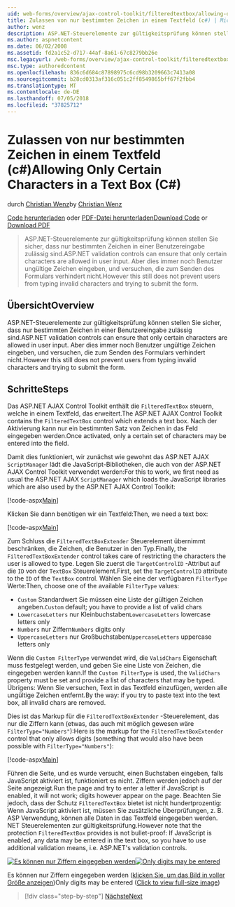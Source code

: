 ```yaml
---
uid: web-forms/overview/ajax-control-toolkit/filteredtextbox/allowing-only-certain-characters-in-a-text-box-cs
title: Zulassen von nur bestimmten Zeichen in einem Textfeld (c#) | Microsoft-Dokumentation
author: wenz
description: ASP.NET-Steuerelemente zur gültigkeitsprüfung können stellen Sie sicher, dass nur bestimmten Zeichen in einer Benutzereingabe zulässig sind. Jedoch ist dies immer noch nicht über die Eingabe ungültig, dass Benutzer...
ms.author: aspnetcontent
ms.date: 06/02/2008
ms.assetid: fd2a1c52-d717-44af-8a61-67c8279bb26e
msc.legacyurl: /web-forms/overview/ajax-control-toolkit/filteredtextbox/allowing-only-certain-characters-in-a-text-box-cs
msc.type: authoredcontent
ms.openlocfilehash: 836c6d684c87898975c6cd98b3209663c7413a08
ms.sourcegitcommit: b28cd0313af316c051c2ff8549865bff67f2fbb4
ms.translationtype: MT
ms.contentlocale: de-DE
ms.lasthandoff: 07/05/2018
ms.locfileid: "37825712"
---
```

<a name="allowing-only-certain-characters-in-a-text-box-c"></a><span data-ttu-id="cdc42-104">Zulassen von nur bestimmten Zeichen in einem Textfeld (c#)</span><span class="sxs-lookup"><span data-stu-id="cdc42-104">Allowing Only Certain Characters in a Text Box (C#)</span></span>
====================
<span data-ttu-id="cdc42-105">durch [Christian Wenz](https://github.com/wenz)</span><span class="sxs-lookup"><span data-stu-id="cdc42-105">by [Christian Wenz](https://github.com/wenz)</span></span>

<span data-ttu-id="cdc42-106">[Code herunterladen](http://download.microsoft.com/download/4/c/2/4c2def7a-0d23-4055-91f9-1f18504167d7/FilteredTextBox0.cs.zip) oder [PDF-Datei herunterladen](http://download.microsoft.com/download/b/6/a/b6ae89ee-df69-4c87-9bfb-ad1eb2b23373/filteredtextbox0CS.pdf)</span><span class="sxs-lookup"><span data-stu-id="cdc42-106">[Download Code](http://download.microsoft.com/download/4/c/2/4c2def7a-0d23-4055-91f9-1f18504167d7/FilteredTextBox0.cs.zip) or [Download PDF](http://download.microsoft.com/download/b/6/a/b6ae89ee-df69-4c87-9bfb-ad1eb2b23373/filteredtextbox0CS.pdf)</span></span>

> <span data-ttu-id="cdc42-107">ASP.NET-Steuerelemente zur gültigkeitsprüfung können stellen Sie sicher, dass nur bestimmten Zeichen in einer Benutzereingabe zulässig sind.</span><span class="sxs-lookup"><span data-stu-id="cdc42-107">ASP.NET validation controls can ensure that only certain characters are allowed in user input.</span></span> <span data-ttu-id="cdc42-108">Aber dies immer noch Benutzer ungültige Zeichen eingeben, und versuchen, die zum Senden des Formulars verhindert nicht.</span><span class="sxs-lookup"><span data-stu-id="cdc42-108">However this still does not prevent users from typing invalid characters and trying to submit the form.</span></span>


## <a name="overview"></a><span data-ttu-id="cdc42-109">Übersicht</span><span class="sxs-lookup"><span data-stu-id="cdc42-109">Overview</span></span>

<span data-ttu-id="cdc42-110">ASP.NET-Steuerelemente zur gültigkeitsprüfung können stellen Sie sicher, dass nur bestimmten Zeichen in einer Benutzereingabe zulässig sind.</span><span class="sxs-lookup"><span data-stu-id="cdc42-110">ASP.NET validation controls can ensure that only certain characters are allowed in user input.</span></span> <span data-ttu-id="cdc42-111">Aber dies immer noch Benutzer ungültige Zeichen eingeben, und versuchen, die zum Senden des Formulars verhindert nicht.</span><span class="sxs-lookup"><span data-stu-id="cdc42-111">However this still does not prevent users from typing invalid characters and trying to submit the form.</span></span>

## <a name="steps"></a><span data-ttu-id="cdc42-112">Schritte</span><span class="sxs-lookup"><span data-stu-id="cdc42-112">Steps</span></span>

<span data-ttu-id="cdc42-113">Das ASP.NET AJAX Control Toolkit enthält die `FilteredTextBox` steuern, welche in einem Textfeld, das erweitert.</span><span class="sxs-lookup"><span data-stu-id="cdc42-113">The ASP.NET AJAX Control Toolkit contains the `FilteredTextBox` control which extends a text box.</span></span> <span data-ttu-id="cdc42-114">Nach der Aktivierung kann nur ein bestimmten Satz von Zeichen in das Feld eingegeben werden.</span><span class="sxs-lookup"><span data-stu-id="cdc42-114">Once activated, only a certain set of characters may be entered into the field.</span></span>

<span data-ttu-id="cdc42-115">Damit dies funktioniert, wir zunächst wie gewohnt das ASP.NET AJAX `ScriptManager` lädt die JavaScript-Bibliotheken, die auch von der ASP.NET AJAX Control Toolkit verwendet werden:</span><span class="sxs-lookup"><span data-stu-id="cdc42-115">For this to work, we first need as usual the ASP.NET AJAX `ScriptManager` which loads the JavaScript libraries which are also used by the ASP.NET AJAX Control Toolkit:</span></span>

[!code-aspx[Main](allowing-only-certain-characters-in-a-text-box-cs/samples/sample1.aspx)]

<span data-ttu-id="cdc42-116">Klicken Sie dann benötigen wir ein Textfeld:</span><span class="sxs-lookup"><span data-stu-id="cdc42-116">Then, we need a text box:</span></span>

[!code-aspx[Main](allowing-only-certain-characters-in-a-text-box-cs/samples/sample2.aspx)]

<span data-ttu-id="cdc42-117">Zum Schluss die `FilteredTextBoxExtender` Steuerelement übernimmt beschränken, die Zeichen, die Benutzer in den Typ.</span><span class="sxs-lookup"><span data-stu-id="cdc42-117">Finally, the `FilteredTextBoxExtender` control takes care of restricting the characters the user is allowed to type.</span></span> <span data-ttu-id="cdc42-118">Legen Sie zuerst die `TargetControlID` -Attribut auf die `ID` von der `TextBox` Steuerelement.</span><span class="sxs-lookup"><span data-stu-id="cdc42-118">First, set the `TargetControlID` attribute to the `ID` of the `TextBox` control.</span></span> <span data-ttu-id="cdc42-119">Wählen Sie eine der verfügbaren `FilterType` Werte:</span><span class="sxs-lookup"><span data-stu-id="cdc42-119">Then, choose one of the available `FilterType` values:</span></span>

- <span data-ttu-id="cdc42-120">`Custom` Standardwert Sie müssen eine Liste der gültigen Zeichen angeben.</span><span class="sxs-lookup"><span data-stu-id="cdc42-120">`Custom` default; you have to provide a list of valid chars</span></span>
- <span data-ttu-id="cdc42-121">`LowercaseLetters` nur Kleinbuchstaben</span><span class="sxs-lookup"><span data-stu-id="cdc42-121">`LowercaseLetters` lowercase letters only</span></span>
- <span data-ttu-id="cdc42-122">`Numbers` nur Ziffern</span><span class="sxs-lookup"><span data-stu-id="cdc42-122">`Numbers` digits only</span></span>
- <span data-ttu-id="cdc42-123">`UppercaseLetters` nur Großbuchstaben</span><span class="sxs-lookup"><span data-stu-id="cdc42-123">`UppercaseLetters` uppercase letters only</span></span>

<span data-ttu-id="cdc42-124">Wenn die `Custom FilterType` verwendet wird, die `ValidChars` Eigenschaft muss festgelegt werden, und geben Sie eine Liste von Zeichen, die eingegeben werden kann.</span><span class="sxs-lookup"><span data-stu-id="cdc42-124">If the `Custom FilterType` is used, the `ValidChars` property must be set and provide a list of characters that may be typed.</span></span> <span data-ttu-id="cdc42-125">Übrigens: Wenn Sie versuchen, Text in das Textfeld einzufügen, werden alle ungültige Zeichen entfernt.</span><span class="sxs-lookup"><span data-stu-id="cdc42-125">By the way: if you try to paste text into the text box, all invalid chars are removed.</span></span>

<span data-ttu-id="cdc42-126">Dies ist das Markup für die `FilteredTextBoxExtender` -Steuerelement, das nur die Ziffern kann (etwas, das auch mit möglich gewesen wäre `FilterType="Numbers"`):</span><span class="sxs-lookup"><span data-stu-id="cdc42-126">Here is the markup for the `FilteredTextBoxExtender` control that only allows digits (something that would also have been possible with `FilterType="Numbers"`):</span></span>

[!code-aspx[Main](allowing-only-certain-characters-in-a-text-box-cs/samples/sample3.aspx)]

<span data-ttu-id="cdc42-127">Führen die Seite, und es wurde versucht, einen Buchstaben eingeben, falls JavaScript aktiviert ist, funktioniert es nicht. Ziffern werden jedoch auf der Seite angezeigt.</span><span class="sxs-lookup"><span data-stu-id="cdc42-127">Run the page and try to enter a letter if JavaScript is enabled, it will not work; digits however appear on the page.</span></span> <span data-ttu-id="cdc42-128">Beachten Sie jedoch, dass der Schutz `FilteredTextBox` bietet ist nicht hundertprozentig: Wenn JavaScript aktiviert ist, müssen Sie zusätzliche Überprüfungen, z. B. ASP Verwendung, können alle Daten in das Textfeld eingegeben werden. NET Steuerelementen zur gültigkeitsprüfung.</span><span class="sxs-lookup"><span data-stu-id="cdc42-128">However note that the protection `FilteredTextBox` provides is not bullet-proof: If JavaScript is enabled, any data may be entered in the text box, so you have to use additional validation means, i.e. ASP.NET's validation controls.</span></span>


<span data-ttu-id="cdc42-129">[![Es können nur Ziffern eingegeben werden](allowing-only-certain-characters-in-a-text-box-cs/_static/image2.png)](allowing-only-certain-characters-in-a-text-box-cs/_static/image1.png)</span><span class="sxs-lookup"><span data-stu-id="cdc42-129">[![Only digits may be entered](allowing-only-certain-characters-in-a-text-box-cs/_static/image2.png)](allowing-only-certain-characters-in-a-text-box-cs/_static/image1.png)</span></span>

<span data-ttu-id="cdc42-130">Es können nur Ziffern eingegeben werden ([klicken Sie, um das Bild in voller Größe anzeigen](allowing-only-certain-characters-in-a-text-box-cs/_static/image3.png))</span><span class="sxs-lookup"><span data-stu-id="cdc42-130">Only digits may be entered ([Click to view full-size image](allowing-only-certain-characters-in-a-text-box-cs/_static/image3.png))</span></span>

> [!div class="step-by-step"]
> [<span data-ttu-id="cdc42-131">Nächste</span><span class="sxs-lookup"><span data-stu-id="cdc42-131">Next</span></span>](allowing-only-certain-characters-in-a-text-box-vb.md)
